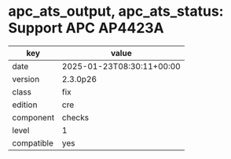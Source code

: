 [//]: # (werk v2)
# apc_ats_output, apc_ats_status: Support APC AP4423A

key        | value
---------- | ---
date       | 2025-01-23T08:30:11+00:00
version    | 2.3.0p26
class      | fix
edition    | cre
component  | checks
level      | 1
compatible | yes
